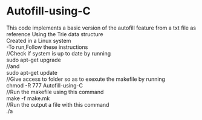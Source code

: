 # Autofill-using-C
This code implements a basic version of the autofill feature from a txt file as reference Using the Trie data structure  
Created in a Linux system  
-To run,Follow these instructions  
//Check if system is up to date by running  
sudo apt-get upgrade  
//and  
sudo apt-get update  
//Give access to folder so as to exexute the makefile by running  
chmod -R 777 Autofill-using-C  
//Run the makefile using this command   
make -f make.mk  
//Run the output a file with this command   
./a  
